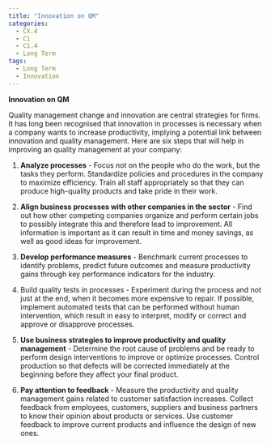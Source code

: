 ```yaml
---
title: "Innovation on QM"
categories:
  - CX.4
  - C1
  - C1.4
  - Long Term
tags:
  - Long Term
  - Innovation
---
```


**Innovation on QM**

Quality management change and innovation are central strategies for firms. It has long been recognised that innovation in processes is necessary when a company wants to increase productivity, implying a potential link between innovation and quality management.
Here are six steps that will help in improving an quality management at your company:

1. **Analyze processes** -  Focus not on the people who do the work, but the tasks they perform. Standardize policies and procedures in the company to maximize efficiency. Train all staff appropriately so that they can produce high-quality products and take pride in their work.

2. **Align business processes with other companies in the sector** -  Find out how other competing companies organize and perform certain jobs to possibly integrate this and therefore lead to improvement. All information is important as it can result in time and money savings, as well as good ideas for improvement.

3. **Develop performance measures** -  Benchmark current processes to identify problems, predict future outcomes and measure productivity gains through key performance indicators for the industry.

4. Build quality tests in processes - Experiment during the process and not just at the end, when it becomes more expensive to repair. If possible, implement automated tests that can be performed without human intervention, which result in easy to interpret, modify or correct and approve or disapprove processes.

5. **Use business strategies to improve productivity and quality management** -  Determine the root cause of problems and be ready to perform design interventions to improve or optimize processes. Control production so that defects will be corrected immediately at the beginning before they affect your final product.

6. **Pay attention to feedback**  - Measure the productivity and quality management gains related to customer satisfaction increases. Collect feedback from employees, customers, suppliers and business partners to know their opinion about products or services. Use customer feedback to improve current products and influence the design of new ones.
